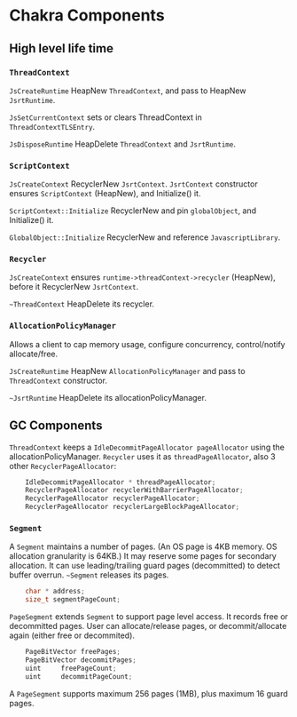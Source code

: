 Chakra Components
=================

## High level life time

### `ThreadContext`

`JsCreateRuntime` HeapNew `ThreadContext`, and pass to HeapNew `JsrtRuntime`.

`JsSetCurrentContext` sets or clears ThreadContext in `ThreadContextTLSEntry`.

`JsDisposeRuntime` HeapDelete `ThreadContext` and `JsrtRuntime`.


### `ScriptContext`

`JsCreateContext` RecyclerNew `JsrtContext`. `JsrtContext` constructor ensures
`ScriptContext` (HeapNew), and Initialize() it.

`ScriptContext::Initialize` RecyclerNew and pin `globalObject`, and
Initialize() it.

`GlobalObject::Initialize` RecyclerNew and reference `JavascriptLibrary`.


### `Recycler`

`JsCreateContext` ensures `runtime->threadContext->recycler` (HeapNew), before
it RecyclerNew `JsrtContext`.

`~ThreadContext` HeapDelete its recycler.


### `AllocationPolicyManager`

Allows a client to cap memory usage, configure concurrency, control/notify
allocate/free.

`JsCreateRuntime` HeapNew `AllocationPolicyManager` and pass to `ThreadContext`
constructor.

`~JsrtRuntime` HeapDelete its allocationPolicyManager.


## GC Components

`ThreadContext` keeps a `IdleDecommitPageAllocator pageAllocator` using the
allocationPolicyManager. `Recycler` uses it as `threadPageAllocator`, also 3
other `RecyclerPageAllocator`:

```c
    IdleDecommitPageAllocator * threadPageAllocator;
    RecyclerPageAllocator recyclerWithBarrierPageAllocator;
    RecyclerPageAllocator recyclerPageAllocator;
    RecyclerPageAllocator recyclerLargeBlockPageAllocator;
```

### `Segment`

A `Segment` maintains a number of pages. (An OS page is 4KB memory. OS
allocation granularity is 64KB.) It may reserve some pages for secondary
allocation. It can use leading/trailing guard pages (decommitted) to detect
buffer overrun. `~Segment` releases its pages.

```c
    char * address;
    size_t segmentPageCount;
```

`PageSegment` extends `Segment` to support page level access. It records free
or decommitted pages. User can allocate/release pages, or decommit/allocate
again (either free or decommited).

```c
    PageBitVector freePages;
    PageBitVector decommitPages;
    uint     freePageCount;
    uint     decommitPageCount;
```

A `PageSegment` supports maximum 256 pages (1MB), plus maximum 16 guard pages.

